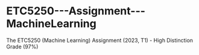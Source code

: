 # ETC5250---Assignment---MachineLearning
The ETC5250 (Machine Learning) Assignment (2023, T1) - High Distinction Grade (97%)
